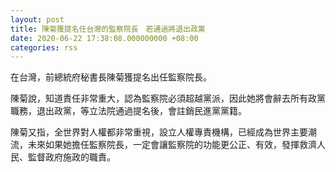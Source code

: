 ```yaml
---
layout: post
title: 陳菊獲提名任台灣的監察院長　若通過將退出政黨
date: 2020-06-22 17:38:08.000000000 +08:00
categories: rss
---
```


在台灣，前總統府秘書長陳菊獲提名出任監察院長。

陳菊說，知道責任非常重大，認為監察院必須超越黨派，因此她將會辭去所有政黨職務，退出政黨，等立法院通過提名後，會註銷民進黨黨籍。

陳菊又指，全世界對人權都非常重視，設立人權專責機構，已經成為世界主要潮流，未來如果她擔任監察院長，一定會讓監察院的功能更公正、有效，發揮救濟人民、監督政府施政的職責。
